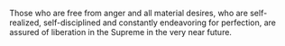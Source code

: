Those who are free from anger and all material desires, who are self-realized, self-disciplined and constantly endeavoring for perfection, are assured of liberation in the Supreme in the very near future.